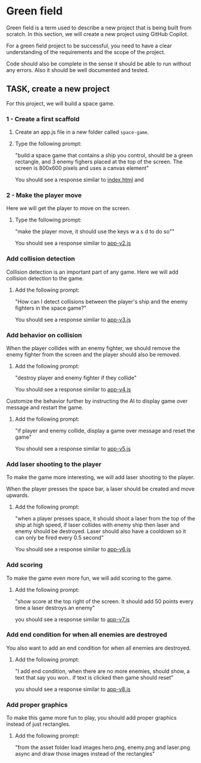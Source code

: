 # Green field

Green field is a term used to describe a new project that is being built from scratch. In this section, we will create a new project using GitHub Copilot.

For a green field project to be successful, you need to have a clear understanding of the requirements and the scope of the project. 

Code should also be complete in the sense it should be able to run without any errors. Also it should be well documented and tested.

## TASK, create a new project

For this project, we will build a space game. 

### 1 - Create a first scaffold

1. Create an app.js file in a new folder called `space-game`.
1. Type the following prompt:

    "build a space game that contains a ship you control, should be a green rectangle, and 3 enemy fighers placed at the top of the screen. The screen is 800x600 pixels and uses a canvas element"

    You should see a response similar to [index.html](index.html) and [](app-v1.js)

### 2 - Make the player move

Here we will get the player to move on the screen.

1. Type the following prompt:

    "make the player move, it should use the keys w a s d to do so""

    You should see a response similar to [app-v2.js](app-v2.js)
    
### Add collision detection

Collision detection is an important part of any game. Here we will add collision detection to the game.

1. Add the following prompt:

    "How can I detect collisions between the player's ship and the enemy fighters in the space game?"

    You should see a response similar to [app-v3.js](app-v3.js)

### Add behavior on collision

When the player collides with an enemy fighter, we should remove the enemy fighter from the screen and the player should also be removed.

1. Add the following prompt:

    "destroy player and enemy fighter if they collide"

    You should see a response similar to [app-v4.js](app-v4.js)

Customize the behavior further by instructing the AI to display game over message and restart the game.

1. Add the following prompt:

    "if player and enemy collide, display a game over message and reset the game"

    You should see a response similar to [app-v5.js](app-v5.js)

### Add laser shooting to the player

To make the game more interesting, we will add laser shooting to the player.

When the player presses the space bar, a laser should be created and move upwards.

1. Add the following prompt:

    "when a player presses space, it should shoot a laser from the top of the ship at high speed, if laser collides with enemy ship then laser and enemy should be destroyed. Laser should also have a cooldown so it can only be fired every 0.5 second"

    You should see a response similar to [app-v6.js](app-v6.js)

### Add scoring

To make the game even more fun, we will add scoring to the game.

1. Add the following prompt:

    "show score at the top right of the screen. It should add 50 points every time a laser destroys an enemy"

    you should see a response similar to [app-v7.js](app-v7.js)

### Add end condition for when all enemies are destroyed

You also want to add an end condition for when all enemies are destroyed.

1. Add the following prompt:

    "I add end condition, when there are no more enemies, should show, a text that say you won.. if text is clicked then game should reset"

    you should see a response similar to [app-v8.js](app-v8.js)

### Add proper graphics

To make this game more fun to play, you should add proper graphics instead of just rectangles.

1. Add the following prompt:

    "from the asset folder load images hero.png, enemy.png and laser.png async and draw those images instead of the rectangles"